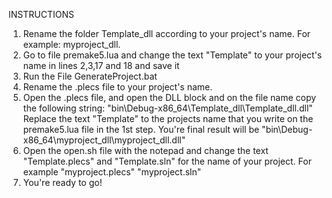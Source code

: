 INSTRUCTIONS
1. Rename the folder Template_dll according to your project's name. For example: myproject_dll.  
1. Go to file premake5.lua and change the text "Template" to your project's name in lines 2,3,17 and 18 and save it
2. Run the File GenerateProject.bat
3. Rename the .plecs file to your project's name.
4. Open the .plecs file, and open the DLL block and on the file name copy the following string: "bin\Debug-x86_64\Template_dll\Template_dll.dll" Replace the text "Template" to the projects name that you write on the premake5.lua file in the 1st step. You're final result will be "bin\Debug-x86_64\myproject_dll\myproject_dll.dll"
5. Open the open.sh file with the notepad and change the text "Template.plecs" and "Template.sln"  for the name of your project. For example "myproject.plecs" "myproject.sln"
6. You're ready to go!